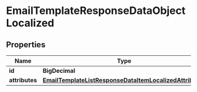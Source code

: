 

# EmailTemplateResponseDataObjectLocalized


## Properties

| Name | Type | Description | Notes |
|------------ | ------------- | ------------- | -------------|
|**id** | **BigDecimal** |  |  [optional] |
|**attributes** | [**EmailTemplateListResponseDataItemLocalizedAttributes**](EmailTemplateListResponseDataItemLocalizedAttributes.md) |  |  [optional] |



